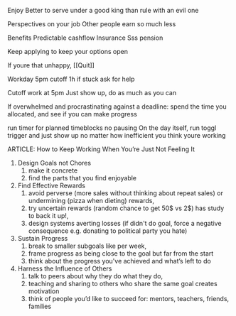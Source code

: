 Enjoy
Better to serve under a good king than rule with an evil one

Perspectives on your job
Other people earn so much less

Benefits
Predictable cashflow
Insurance
Sss pension

Keep applying to keep your options open

If youre that unhappy, [[Quit]]

Workday
5pm cutoff
1h if stuck ask for help

Cutoff work at 5pm
Just show up, 
do as much as you can

If overwhelmed and procrastinating against a deadline: spend the time you allocated, and see if you can make progress

run timer for planned timeblocks no pausing
On the day itself, run toggl trigger and just show up no matter how inefficient you think youre working

ARTICLE: How to Keep Working When You’re Just Not Feeling It
1. Design Goals not Chores
	1. make it concrete
	2. find the parts that you find enjoyable
2. Find Effective Rewards
	1. avoid perverse (more sales without thinking about repeat sales) or undermining (pizza when dieting) rewards, 
	2. try uncertain rewards (random chance to get 50$ vs 2$) has study to back it up!, 
	3. design systems averting losses (if didn't do goal, force a negative consequence e.g. donating to political party you hate)
3. Sustain Progress
	1. break to smaller subgoals like per week, 
	2. frame progress as being close to the goal but far from the start
	3. think about the progress you've achieved and what’s left to do
4. Harness the Influence of Others
	1. talk to peers about why they do what they do, 
	2. teaching and sharing to others who share the same goal creates motivation
	3. think of people you’d like to succeed for: mentors, teachers, friends, families